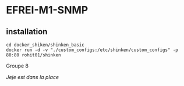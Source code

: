 # EFREI-M1-SNMP

## installation
```
cd docker_shiken/shinken_basic
docker run -d -v "./custom_configs:/etc/shinken/custom_configs" -p 80:80 rohit01/shinken
```
Groupe 8

*Jeje est dans la place*
